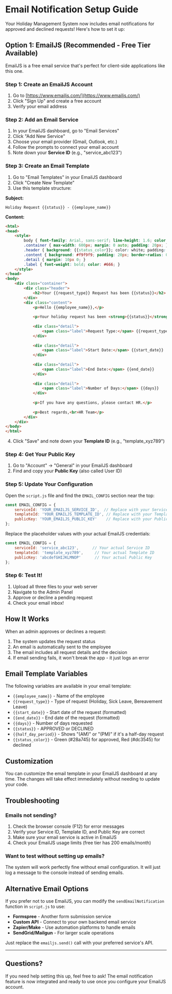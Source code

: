 # Email Notification Setup Guide

Your Holiday Management System now includes email notifications for approved and declined requests! Here's how to set it up:

## Option 1: EmailJS (Recommended - Free Tier Available)

EmailJS is a free email service that's perfect for client-side applications like this one.

### Step 1: Create an EmailJS Account

1. Go to [https://www.emailjs.com/](https://www.emailjs.com/)
2. Click "Sign Up" and create a free account
3. Verify your email address

### Step 2: Add an Email Service

1. In your EmailJS dashboard, go to "Email Services"
2. Click "Add New Service"
3. Choose your email provider (Gmail, Outlook, etc.)
4. Follow the prompts to connect your email account
5. Note down your **Service ID** (e.g., "service_abc123")

### Step 3: Create an Email Template

1. Go to "Email Templates" in your EmailJS dashboard
2. Click "Create New Template"
3. Use this template structure:

**Subject:**
```
Holiday Request {{status}} - {{employee_name}}
```

**Content:**
```html
<html>
<head>
    <style>
        body { font-family: Arial, sans-serif; line-height: 1.6; color: #333; }
        .container { max-width: 600px; margin: 0 auto; padding: 20px; }
        .header { background: {{status_color}}; color: white; padding: 20px; text-align: center; border-radius: 8px 8px 0 0; }
        .content { background: #f9f9f9; padding: 20px; border-radius: 0 0 8px 8px; }
        .detail { margin: 10px 0; }
        .label { font-weight: bold; color: #666; }
    </style>
</head>
<body>
    <div class="container">
        <div class="header">
            <h2>Your {{request_type}} Request has been {{status}}</h2>
        </div>
        <div class="content">
            <p>Hello {{employee_name}},</p>
            
            <p>Your holiday request has been <strong>{{status}}</strong>.</p>
            
            <div class="detail">
                <span class="label">Request Type:</span> {{request_type}}{{half_day_period}}
            </div>
            
            <div class="detail">
                <span class="label">Start Date:</span> {{start_date}}
            </div>
            
            <div class="detail">
                <span class="label">End Date:</span> {{end_date}}
            </div>
            
            <div class="detail">
                <span class="label">Number of Days:</span> {{days}}
            </div>
            
            <p>If you have any questions, please contact HR.</p>
            
            <p>Best regards,<br>HR Team</p>
        </div>
    </div>
</body>
</html>
```

4. Click "Save" and note down your **Template ID** (e.g., "template_xyz789")

### Step 4: Get Your Public Key

1. Go to "Account" → "General" in your EmailJS dashboard
2. Find and copy your **Public Key** (also called User ID)

### Step 5: Update Your Configuration

Open the `script.js` file and find the `EMAIL_CONFIG` section near the top:

```javascript
const EMAIL_CONFIG = {
    serviceId: 'YOUR_EMAILJS_SERVICE_ID',  // Replace with your Service ID
    templateId: 'YOUR_EMAILJS_TEMPLATE_ID', // Replace with your Template ID
    publicKey: 'YOUR_EMAILJS_PUBLIC_KEY'    // Replace with your Public Key
};
```

Replace the placeholder values with your actual EmailJS credentials:

```javascript
const EMAIL_CONFIG = {
    serviceId: 'service_abc123',      // Your actual Service ID
    templateId: 'template_xyz789',     // Your actual Template ID
    publicKey: 'abcdefGHIJKLMNOP'      // Your actual Public Key
};
```

### Step 6: Test It!

1. Upload all three files to your web server
2. Navigate to the Admin Panel
3. Approve or decline a pending request
4. Check your email inbox!

## How It Works

When an admin approves or declines a request:
1. The system updates the request status
2. An email is automatically sent to the employee
3. The email includes all request details and the decision
4. If email sending fails, it won't break the app - it just logs an error

## Email Template Variables

The following variables are available in your email template:

- `{{employee_name}}` - Name of the employee
- `{{request_type}}` - Type of request (Holiday, Sick Leave, Bereavement Leave)
- `{{start_date}}` - Start date of the request (formatted)
- `{{end_date}}` - End date of the request (formatted)
- `{{days}}` - Number of days requested
- `{{status}}` - APPROVED or DECLINED
- `{{half_day_period}}` - Shows "(AM)" or "(PM)" if it's a half-day request
- `{{status_color}}` - Green (#28a745) for approved, Red (#dc3545) for declined

## Customization

You can customize the email template in your EmailJS dashboard at any time. The changes will take effect immediately without needing to update your code.

## Troubleshooting

### Emails not sending?

1. Check the browser console (F12) for error messages
2. Verify your Service ID, Template ID, and Public Key are correct
3. Make sure your email service is active in EmailJS
4. Check your EmailJS usage limits (free tier has 200 emails/month)

### Want to test without setting up emails?

The system will work perfectly fine without email configuration. It will just log a message to the console instead of sending emails.

## Alternative Email Options

If you prefer not to use EmailJS, you can modify the `sendEmailNotification` function in `script.js` to use:

- **Formspree** - Another form submission service
- **Custom API** - Connect to your own backend email service
- **Zapier/Make** - Use automation platforms to handle emails
- **SendGrid/Mailgun** - For larger scale operations

Just replace the `emailjs.send()` call with your preferred service's API.

---

## Questions?

If you need help setting this up, feel free to ask! The email notification feature is now integrated and ready to use once you configure your EmailJS account.
